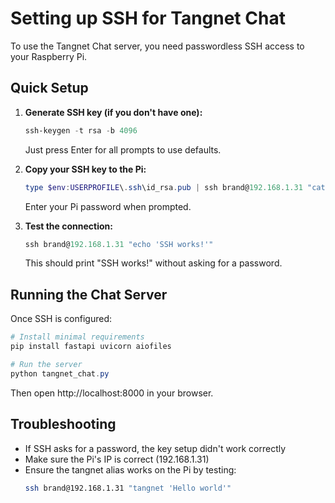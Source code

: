 # Setting up SSH for Tangnet Chat

To use the Tangnet Chat server, you need passwordless SSH access to your Raspberry Pi.

## Quick Setup

1. **Generate SSH key (if you don't have one):**
   ```powershell
   ssh-keygen -t rsa -b 4096
   ```
   Just press Enter for all prompts to use defaults.

2. **Copy your SSH key to the Pi:**
   ```powershell
   type $env:USERPROFILE\.ssh\id_rsa.pub | ssh brand@192.168.1.31 "cat >> ~/.ssh/authorized_keys"
   ```
   Enter your Pi password when prompted.

3. **Test the connection:**
   ```powershell
   ssh brand@192.168.1.31 "echo 'SSH works!'"
   ```
   This should print "SSH works!" without asking for a password.

## Running the Chat Server

Once SSH is configured:

```powershell
# Install minimal requirements
pip install fastapi uvicorn aiofiles

# Run the server
python tangnet_chat.py
```

Then open http://localhost:8000 in your browser.

## Troubleshooting

- If SSH asks for a password, the key setup didn't work correctly
- Make sure the Pi's IP is correct (192.168.1.31)
- Ensure the tangnet alias works on the Pi by testing:
  ```bash
  ssh brand@192.168.1.31 "tangnet 'Hello world'"
  ```
